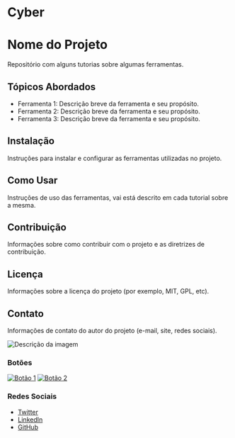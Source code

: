 # Cyber

# Nome do Projeto

Repositório com alguns tutorias sobre algumas ferramentas.

## Tópicos Abordados

- Ferramenta 1: Descrição breve da ferramenta e seu propósito.
- Ferramenta 2: Descrição breve da ferramenta e seu propósito.
- Ferramenta 3: Descrição breve da ferramenta e seu propósito.

## Instalação

Instruções para instalar e configurar as ferramentas utilizadas no projeto.

## Como Usar

Instruções de uso das ferramentas, vai está descrito em cada tutorial sobre a mesma.

## Contribuição

Informações sobre como contribuir com o projeto e as diretrizes de contribuição.

## Licença

Informações sobre a licença do projeto (por exemplo, MIT, GPL, etc).

## Contato

Informações de contato do autor do projeto (e-mail, site, redes sociais).

![Descrição da imagem](caminho/para/imagem.png)

### Botões

[![Botão 1](caminho/para/botao1.png)](link-para-pagina1)
[![Botão 2](caminho/para/botao2.png)](link-para-pagina2)

### Redes Sociais

- [Twitter](https://twitter.com/seu-usuario)
- [LinkedIn](https://www.linkedin.com/in/seu-usuario)
- [GitHub](https://github.com/seu-usuario)
